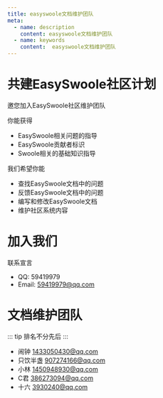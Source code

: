 ```yaml
---
title: easyswoole文档维护团队
meta:
  - name: description
    content: easyswoole文档维护团队
  - name: keywords
    content:  easyswoole文档维护团队
---
```



# 共建EasySwoole社区计划

邀您加入EasySwoole社区维护团队

你能获得

- EasySwoole相关问题的指导
- EasySwoole贡献者标识
- Swoole相关的基础知识指导
  
我们希望你能

- 查找EasySwoole文档中的问题
- 反馈EasySwoole文档中的问题
- 编写和修改EasySwoole文档 
- 维护社区系统内容

# 加入我们

联系宣言

- QQ: 59419979
- Email: 59419979@qq.com


# 文档维护团队

::: tip
排名不分先后
:::

- 闹钟 1433050430@qq.com
- 只饮半盏 907274166@qq.com
- 小林 1450948930@qq.com
- C君 386273094@qq.com
- 十六 3930240@qq.com
 
